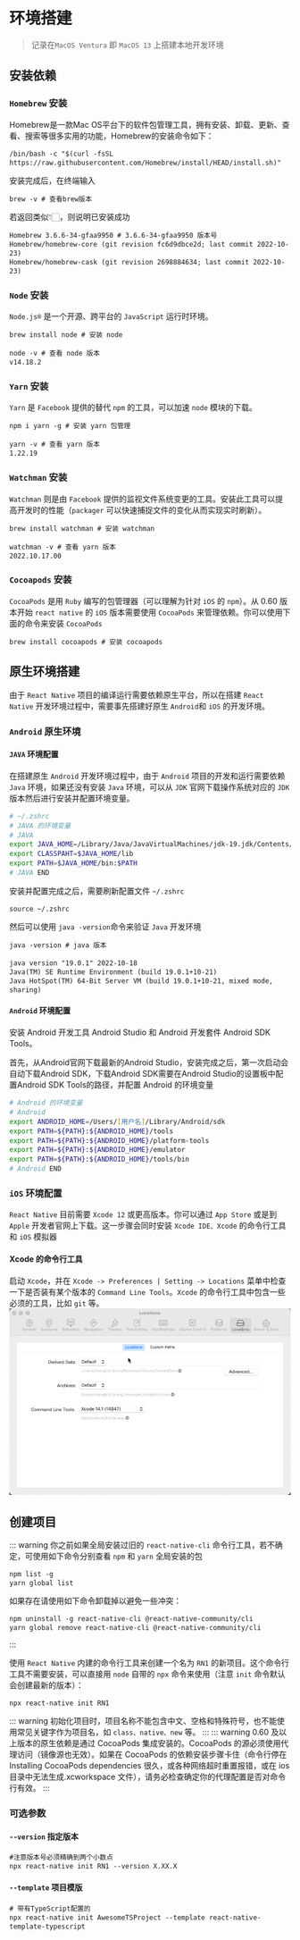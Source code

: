 # 环境搭建

> 记录在`MacOS Ventura` 即 `MacOS 13` 上搭建本地开发环境

## 安装依赖

### `Homebrew` 安装

Homebrew是一款Mac OS平台下的软件包管理工具，拥有安装、卸载、更新、查看、搜索等很多实用的功能，Homebrew的安装命令如下：

```shell
/bin/bash -c "$(curl -fsSL https://raw.githubusercontent.com/Homebrew/install/HEAD/install.sh)"
```

安装完成后，在终端输入

```shell
brew -v # 查看brew版本
```

若返回类似👇🏻，则说明已安装成功

```shell
Homebrew 3.6.6-34-gfaa9950 # 3.6.6-34-gfaa9950 版本号
Homebrew/homebrew-core (git revision fc6d9dbce2d; last commit 2022-10-23)
Homebrew/homebrew-cask (git revision 2698884634; last commit 2022-10-23)
```

### `Node` 安装

`Node.js®` 是一个开源、跨平台的 `JavaScript` 运行时环境。

```shell
brew install node # 安装 node

node -v # 查看 node 版本
v14.18.2
```

### `Yarn` 安装

`Yarn` 是 `Facebook` 提供的替代 `npm` 的工具，可以加速 `node` 模块的下载。

```shell
npm i yarn -g # 安装 yarn 包管理

yarn -v # 查看 yarn 版本
1.22.19
```

### `Watchman` 安装

`Watchman` 则是由 `Facebook` 提供的监视文件系统变更的工具。安装此工具可以提高开发时的性能（`packager` 可以快速捕捉文件的变化从而实现实时刷新）。

```shell
brew install watchman # 安装 watchman

watchman -v # 查看 yarn 版本
2022.10.17.00
```

### `Cocoapods` 安装

`CocoaPods` 是用 `Ruby` 编写的包管理器（可以理解为针对 `iOS` 的 `npm`）。从 0.60 版本开始 `react native` 的 `iOS` 版本需要使用 `CocoaPods` 来管理依赖。你可以使用下面的命令来安装 `CocoaPods`

```shell
brew install cocoapods # 安装 cocoapods
```

## 原生环境搭建

由于 `React Native` 项目的编译运行需要依赖原生平台，所以在搭建 `React Native` 开发环境过程中，需要事先搭建好原生 `Android`和 `iOS` 的开发环境。

### `Android` 原生环境

#### `JAVA` 环境配置

在搭建原生 `Android` 开发环境过程中，由于 `Android` 项目的开发和运行需要依赖 `Java` 环境，如果还没有安装 `Java` 环境，可以从 `JDK` 官网下载操作系统对应的 `JDK` 版本然后进行安装并配置环境变量。

``` zsh
# ~/.zshrc
# JAVA 的环境变量
# JAVA
export JAVA_HOME=/Library/Java/JavaVirtualMachines/jdk-19.jdk/Contents/Home
export CLASSPAHT=$JAVA_HOME/lib
export PATH=$JAVA_HOME/bin:$PATH
# JAVA END
```

安装并配置完成之后，需要刷新配置文件 `~/.zshrc`

```shell
source ~/.zshrc
```

然后可以使用 `java -version`命令来验证 `Java` 开发环境

```shell
java -version # java 版本

java version "19.0.1" 2022-10-18
Java(TM) SE Runtime Environment (build 19.0.1+10-21)
Java HotSpot(TM) 64-Bit Server VM (build 19.0.1+10-21, mixed mode, sharing)
```

#### `Android` 环境配置

安装 Android 开发工具 Android Studio 和 Android 开发套件 Android SDK Tools。

首先，从Android官网下载最新的Android Studio，安装完成之后，第一次启动会自动下载Android SDK，下载Android SDK需要在Android Studio的设置板中配置Android SDK Tools的路径，并配置 Android 的环境变量

```zsh
# Android 的环境变量
# Android
export ANDROID_HOME=/Users/[用户名]/Library/Android/sdk
export PATH=${PATH}:${ANDROID_HOME}/tools
export PATH=${PATH}:${ANDROID_HOME}/platform-tools
export PATH=${PATH}:${ANDROID_HOME}/emulator
export PATH=${PATH}:${ANDROID_HOME}/tools/bin
# Android END
```

### `iOS` 环境配置

`React Native` 目前需要 `Xcode 12` 或更高版本。你可以通过 `App Store` 或是到 `Apple` 开发者官网上下载。这一步骤会同时安装 `Xcode IDE、Xcode` 的命令行工具和 `iOS` 模拟器

#### Xcode 的命令行工具

启动 `Xcode`，并在 `Xcode -> Preferences | Setting -> Locations` 菜单中检查一下是否装有某个版本的 `Command Line Tools`。`Xcode` 的命令行工具中包含一些必须的工具，比如 `git` 等。
![Xcode Locations](/xcode-location.png)

## 创建项目

::: warning
你之前如果全局安装过旧的 `react-native-cli` 命令行工具，若不确定，可使用如下命令分别查看 `npm` 和 `yarn` 全局安装的包

```shell
npm list -g
yarn global list
```

如果存在请使用如下命令卸载掉以避免一些冲突：

```shell
npm uninstall -g react-native-cli @react-native-community/cli
yarn global remove react-native-cli @react-native-community/cli
```

:::

使用 `React Native` 内建的命令行工具来创建一个名为 `RN1` 的新项目。这个命令行工具不需要安装，可以直接用 `node` 自带的 `npx` 命令来使用（注意 `init` 命令默认会创建最新的版本）：

```shell
npx react-native init RN1
```

::: warning
初始化项目时，项目名称不能包含中文、空格和特殊符号，也不能使用常见关键字作为项目名，如 `class、native、new` 等。
:::
::: warning
0.60 及以上版本的原生依赖是通过 CocoaPods 集成安装的。CocoaPods 的源必须使用代理访问（镜像源也无效）。如果在 CocoaPods 的依赖安装步骤卡住（命令行停在 Installing CocoaPods dependencies 很久，或各种网络超时重置报错，或在 ios 目录中无法生成.xcworkspace 文件），请务必检查确定你的代理配置是否对命令行有效。
:::

### 可选参数

#### `--version` 指定版本

``` shell
#注意版本号必须精确到两个小数点
npx react-native init RN1 --version X.XX.X
```

#### `--template` 项目模版

``` shell
# 带有TypeScript配置的
npx react-native init AwesomeTSProject --template react-native-template-typescript
```
